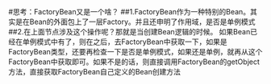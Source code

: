#思考：FactoryBean又是一个啥？
	##1.FactoryBean作为一种特别的Bean。其实是在Bean的外面包上了一层Factory。并且还申明了作用域，是否是单例模式
	##2.在上面节点涉及这个操作呢？那就是当创建Bean逻辑的时候。
		如果Bean已经在单例模式中有了，则在之后，去FactoryBean中获取一下，如果是FactoryBean类型，还要再检查一下是否是单例模式，如果还是单例，就再从这个FactoryBean中获取即可。如果不是的话，则直接调用FactoryBean的getObject方法，直接获取FactoryBean自己定义的Bean创建方法